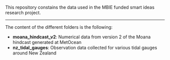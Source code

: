 This repository constains the data used in the MBIE funded smart ideas research project.

---------------------------------------------------

The content of the different folders is the following:
- **moana_hindcast_v2**: Numerical data from version 2 of the Moana hindcast generated at MetOcean
- **nz_tidal_gauges**:   Observation data collected for various tidal gauges around New Zealand
